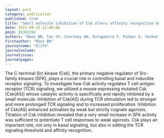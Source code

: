 ```yaml
---
layout: post
category: publication
published: true
title: "Small molecule inhibition of Csk alters affinity recognition by T cells."
date: 2015-09-15 12:00:00
pmid: 26302204
authors: "Manz BN, Tan YX, Courtney AH, Rutaganira F, Palmer E, Shokat KM, Weiss A"
firstauthor: "Manz BN"
journalname: "Elife"
journalvolume: 
journalissue: 
journalpages: 
---
```


The C-terminal Src kinase (Csk), the primary negative regulator of Src-family kinases (SFK), plays a crucial role in controlling basal and inducible receptor signaling. To investigate how Csk activity regulates T cell antigen receptor (TCR) signaling, we utilized a mouse expressing mutated Csk (Csk(AS)) whose catalytic activity is specifically and rapidly inhibited by a small molecule. Inhibition of Csk(AS) during TCR stimulation led to stronger and more prolonged TCR signaling and to increased proliferation. Inhibition of Csk(AS) enhanced activation by weak but strictly cognate agonists. Titration of Csk inhibition revealed that a very small increase in SFK activity was sufficient to potentiate T cell responses to weak agonists. Csk plays an important role, not only in basal signaling, but also in setting the TCR signaling threshold and affinity recognition.

